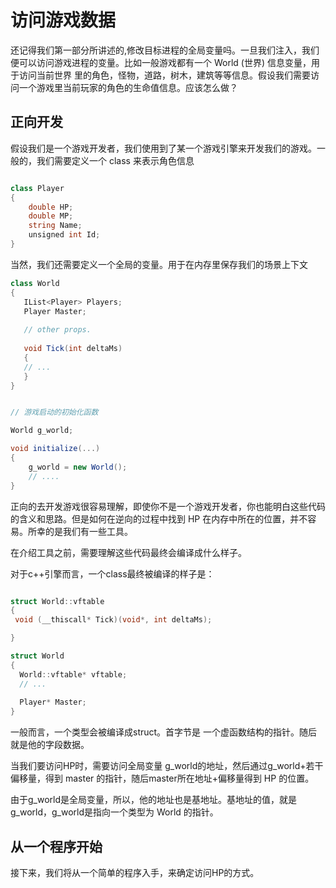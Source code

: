 # 访问游戏数据

还记得我们第一部分所讲述的,修改目标进程的全局变量吗。一旦我们注入，我们便可以访问游戏进程的变量。比如一般游戏都有一个 World (世界) 信息变量，用于访问当前世界
里的角色，怪物，道路，树木，建筑等等信息。假设我们需要访问一个游戏里当前玩家的角色的生命值信息。应该怎么做？

## 正向开发

假设我们是一个游戏开发者，我们使用到了某一个游戏引擎来开发我们的游戏。一般的，我们需要定义一个 class 来表示角色信息

``` csharp

class Player
{
    double HP;
    double MP;
    string Name;
    unsigned int Id;
}

```

当然，我们还需要定义一个全局的变量。用于在内存里保存我们的场景上下文

``` csharp
class World
{
   IList<Player> Players;
   Player Master;
   
   // other props.
   
   void Tick(int deltaMs)
   {
   // ...
   }
}


// 游戏启动的初始化函数

World g_world;

void initialize(...)
{
    g_world = new World();
    // ....
}

```

正向的去开发游戏很容易理解，即使你不是一个游戏开发者，你也能明白这些代码的含义和思路。但是如何在逆向的过程中找到 HP 在内存中所在的位置，并不容易。所幸的是我们有一些工具。

在介绍工具之前，需要理解这些代码最终会编译成什么样子。

对于c++引擎而言，一个class最终被编译的样子是：

``` cpp

struct World::vftable
{
 void (__thiscall* Tick)(void*, int deltaMs);

}

struct World
{
  World::vftable* vftable;
  // ...
  
  Player* Master;
}

```
一般而言，一个类型会被编译成struct。首字节是 一个虚函数结构的指针。随后就是他的字段数据。

当我们要访问HP时，需要访问全局变量 g_world的地址，然后通过g_world+若干偏移量，得到 master 的指针，随后master所在地址+偏移量得到 HP 的位置。

由于g_world是全局变量，所以，他的地址也是基地址。基地址的值，就是g_world，g_world是指向一个类型为 World 的指针。

## 从一个程序开始

接下来，我们将从一个简单的程序入手，来确定访问HP的方式。


